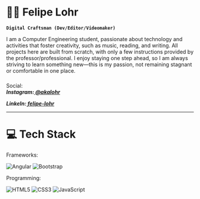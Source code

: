 # 🧑‍💻 Felipe Lohr

**`Digital Craftsman (Dev/Editor/Videomaker)`**

I am a Computer Engineering student, passionate about technology and activities that foster creativity, such as music, reading, and writing. All projects here are built from scratch, with only a few instructions provided by the professor/professional. I enjoy staying one step ahead, so I am always striving to learn something new—this is my passion, not remaining stagnant or comfortable in one place.
 
### 
<p align="left">
Social:<br>
	<b><i>Instagram:<a href="https://www.instagram.com/akalohr/">
		@akalohr<p></a>
	LinkeIn:<a href="https://www.linkedin.com/in/felipe-lohr-683329303/" target="_blank">
		felipe-lohr</a></b></i>
</p>
<hr>

###

# 💻 Tech Stack


Frameworks:

![Angular](https://img.shields.io/badge/angular-%23DD0031.svg?style=for-the-badge&logo=angular&logoColor=white) ![Bootstrap](https://img.shields.io/badge/bootstrap-%238511FA.svg?style=for-the-badge&logo=bootstrap&logoColor=white) 

Programming:

![HTML5](https://img.shields.io/badge/html5-%23E34F26.svg?style=for-the-badge&logo=html5&logoColor=white) ![CSS3](https://img.shields.io/badge/css3-%231572B6.svg?style=for-the-badge&logo=css3&logoColor=white) ![JavaScript](https://img.shields.io/badge/javascript-%23323330.svg?style=for-the-badge&logo=javascript&logoColor=%23F7DF1E)

